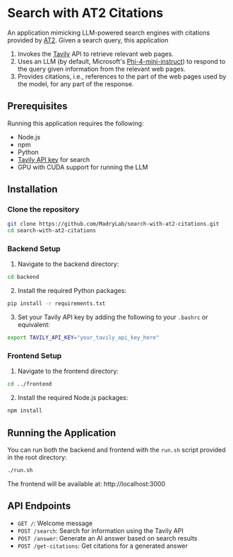 # Search with AT2 Citations

An application mimicking LLM-powered search engines with citations provided by [AT2](https://github.com/MadryLab/AT2.git).
Given a search query, this application

1. Invokes the [Tavily](https://tavily.com) API to retrieve relevant web pages.
2. Uses an LLM (by default, Microsoft's [Phi-4-mini-instruct](https://huggingface.co/microsoft/Phi-4-mini-instruct)) to respond to the query given information from the relevant web pages.
3. Provides citations, i.e., references to the part of the web pages used by the model, for any part of the response.

## Prerequisites

Running this application requires the following:

- Node.js
- npm
- Python
- [Tavily API key](https://tavily.com/) for search
- GPU with CUDA support for running the LLM

## Installation

### Clone the repository

```bash
git clone https://github.com/MadryLab/search-with-at2-citations.git
cd search-with-at2-citations
```

### Backend Setup

1. Navigate to the backend directory:

```bash
cd backend
```

2. Install the required Python packages:

```bash
pip install -r requirements.txt
```

3. Set your Tavily API key by adding the following to your `.bashrc` or equivalent:

```bash
export TAVILY_API_KEY="your_tavily_api_key_here"
```

### Frontend Setup

1. Navigate to the frontend directory:

```bash
cd ../frontend
```

2. Install the required Node.js packages:

```bash
npm install
```

## Running the Application

You can run both the backend and frontend with the `run.sh` script provided in the root directory:

```bash
./run.sh
```

The frontend will be available at: http://localhost:3000

## API Endpoints

- `GET /`: Welcome message
- `POST /search`: Search for information using the Tavily API
- `POST /answer`: Generate an AI answer based on search results
- `POST /get-citations`: Get citations for a generated answer
